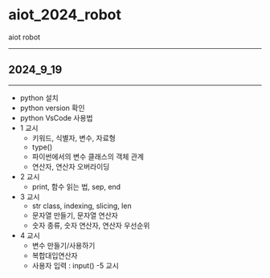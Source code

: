# aiot_2024_robot
aiot robot

---
## 2024_9_19
---


- python 설치
- python version 확인
- python VsCode 사용법
- 1 교시
  - 키워드, 식별자, 변수, 자료형
  - type()
  - 파이썬에서의 변수 클래스의 객체 관계
  - 연산자, 연산자 오버라이딩
- 2 교시
  - print, 함수 읽는 법, sep, end
- 3 교시
  - str class, indexing, slicing, len
  - 문자열 만들기, 문자열 연산자
  - 숫자 종류, 숫자 연산자, 연산자 우선순위
- 4 교시
  - 변수 만들기/사용하기
  - 복합대입연산자
  - 사용자 입력 : input()
-5 교시
